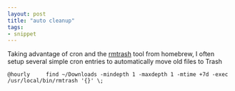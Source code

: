 ```yaml
---
layout: post
title: "auto cleanup"
tags:
- snippet
---
```


Taking advantage of cron and the [rmtrash] tool from homebrew, I often setup several simple cron entries to automatically move old files to Trash

```
@hourly		find ~/Downloads -mindepth 1 -maxdepth 1 -mtime +7d -exec /usr/local/bin/rmtrash '{}' \;
```

[rmtrash]: http://www.nightproductions.net/cli.htm
